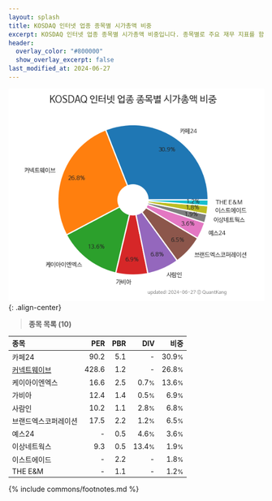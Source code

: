 ```yaml
---
layout: splash
title: KOSDAQ 인터넷 업종 종목별 시가총액 비중
excerpt: KOSDAQ 인터넷 업종 종목별 시가총액 비중입니다. 종목별로 주요 재무 지표를 함께 표시합니다.
header:
  overlay_color: "#800000"
  show_overlay_excerpt: false
last_modified_at: 2024-06-27
---
```



![KOSDAQ 인터넷 업종 종목별 시가총액 비중](/stats/sector/images/kosdaq_업종_인터넷_종목.png){: .align-center}


> **종목 목록 (10)**<a id="list"></a>

| **종목** | **PER** | **PBR** | **DIV** | **비중** |
| :------- | ------: | ------: | ------: | -------: |
| 카페24 | 90.2 | 5.1 | - | 30.9<small>%</small> |
| [커넥트웨이브](/119860/) | 428.6 | 1.2 | - | 26.8<small>%</small> |
| 케이아이엔엑스 | 16.6 | 2.5 | 0.7<small>%</small> | 13.6<small>%</small> |
| 가비아 | 12.4 | 1.4 | 0.5<small>%</small> | 6.9<small>%</small> |
| 사람인 | 10.2 | 1.1 | 2.8<small>%</small> | 6.8<small>%</small> |
| 브랜드엑스코퍼레이션 | 17.5 | 2.2 | 1.2<small>%</small> | 6.5<small>%</small> |
| 예스24 | - | 0.5 | 4.6<small>%</small> | 3.6<small>%</small> |
| 이상네트웍스 | 9.3 | 0.5 | 13.4<small>%</small> | 1.9<small>%</small> |
| 이스트에이드 | - | 2.2 | - | 1.8<small>%</small> |
| THE E&M | - | 1.1 | - | 1.2<small>%</small> |

{% include commons/footnotes.md %}